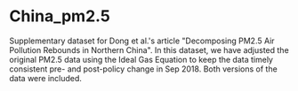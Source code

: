 # China_pm2.5
Supplementary dataset for Dong et al.'s article "Decomposing PM2.5 Air Pollution Rebounds in Northern China".
In this dataset, we have adjusted the original PM2.5 data using the Ideal Gas Equation to keep the data timely consistent pre- and post-policy change in Sep 2018. Both versions of the data were included. 
